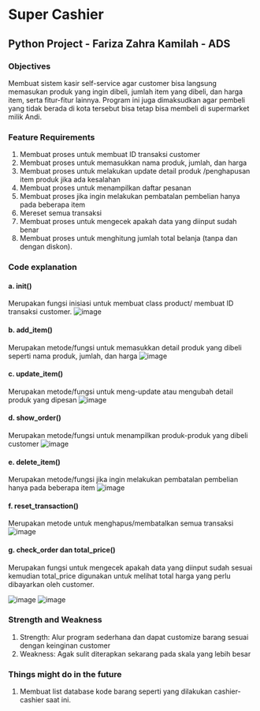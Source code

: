 # Super Cashier 
##  Python Project - Fariza Zahra Kamilah - ADS 

### Objectives 
Membuat sistem kasir self-service agar customer bisa langsung memasukan produk yang ingin dibeli, jumlah item yang dibeli, dan harga item, serta fitur-fitur lainnya. Program ini juga dimaksudkan agar pembeli yang tidak berada di kota tersebut bisa tetap bisa membeli di supermarket milik Andi. 
### Feature Requirements 
1. Membuat proses untuk membuat ID transaksi customer 
2. Membuat proses untuk memasukkan nama produk, jumlah, dan harga
3. Membuat proses untuk melakukan update detail produk /penghapusan item produk jika ada kesalahan 
4. Membuat proses untuk menampilkan daftar pesanan 
4. Membuat proses jika ingin melakukan pembatalan pembelian hanya pada beberapa item 
5. Mereset semua transaksi 
6. Membuat proses untuk mengecek apakah data yang diinput sudah benar 
7. Membuat proses untuk menghitung jumlah total belanja (tanpa dan dengan diskon). 

### Code explanation 
#### a. init() 
Merupakan fungsi inisiasi untuk membuat class product/ membuat ID transaksi customer. 
![image](https://user-images.githubusercontent.com/125171866/218322608-230d99ee-4986-41aa-95d0-276aae502fbb.png)

#### b. add_item() 
Merupakan metode/fungsi untuk memasukkan detail produk yang dibeli seperti nama produk, jumlah, dan harga 
![image](https://user-images.githubusercontent.com/125171866/218322619-3da4f935-4664-4f47-ac4b-6786aa600bcd.png)

#### c. update_item() 
Merupakan metode/fungsi untuk meng-update atau mengubah detail produk yang dipesan 
![image](https://user-images.githubusercontent.com/125171866/218322625-1aedb2d2-f640-4a6d-a1d5-3f3aede3a082.png)

#### d. show_order() 
Merupakan metode/fungsi untuk menampilkan produk-produk yang dibeli customer 
![image](https://user-images.githubusercontent.com/125171866/218322646-c2bd4fde-5783-41b3-b49f-b78aa7570edb.png)

#### e. delete_item() 
Merupakan metode/fungsi jika ingin melakukan pembatalan pembelian hanya pada beberapa item 
![image](https://user-images.githubusercontent.com/125171866/218322651-48238737-067b-4bdc-9977-3027f58be1cc.png)

#### f. reset_transaction() 
Merupakan metode untuk menghapus/membatalkan semua transaksi
![image](https://user-images.githubusercontent.com/125171866/218322658-9b401674-3914-4221-93a2-3eeaca93cbc7.png)

#### g. check_order dan total_price()
Merupakan fungsi untuk mengecek apakah data yang diinput sudah sesuai kemudian total_price digunakan untuk melihat total harga yang perlu dibayarkan oleh customer. 

![image](https://user-images.githubusercontent.com/125171866/218322667-86bfec57-2e5a-4ba4-b278-aa06435b765f.png)
![image](https://user-images.githubusercontent.com/125171866/218322705-519fc384-5a24-4f90-a4f0-fb756907e979.png)

### Strength and Weakness 
1. Strength: Alur program sederhana dan dapat customize barang sesuai dengan keinginan customer 
2. Weakness: Agak sulit diterapkan sekarang pada skala yang lebih besar 

### Things might do in the future 
1. Membuat list database kode barang seperti yang dilakukan cashier-cashier saat ini. 



